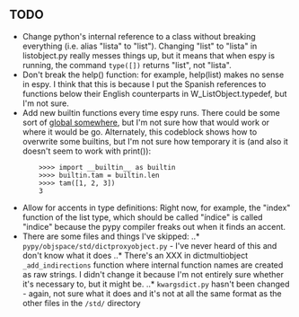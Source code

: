 ## TODO

* Change python's internal reference to a class without breaking everything 
    (i.e. alias "lista" to "list"). Changing "list" to "lista" in listobject.py
    really messes things up, but it means that when espy is running, the command
    `type([])` returns "list", not "lista". 
* Don't break the help() function: for example, help(list) makes no sense in 
    espy. I think that this is because I put the Spanish references to functions
    below their English counterparts in W_ListObject.typedef, but I'm not sure.
* Add new builtin functions every time espy runs. There could be some sort of 
    [global somewhere]("https://stackoverflow.com/questions/29798592/overwriting-built-in-function-in-python"),
    but I'm not sure how that would work or where it would be go. Alternately, 
    this codeblock shows how to overwrite some builtins, but I'm not sure how 
    temporary it is (and also it doesn't seem to work with print()):
    ```
        >>>> import __builtin__ as builtin
        >>>> builtin.tam = builtin.len
        >>>> tam([1, 2, 3])
        3
    ```
* Allow for accents in type definitions: Right now, for example, the "index" 
    function of the list type, which should be called "índice" is called
    "indice" because the pypy compiler freaks out when it finds an accent.
* There are some files and things I've skipped:
..* `pypy/objspace/std/dictproxyobject.py` - I've never heard of this and don't 
        know what it does
..* There's an XXX in dictmultiobject `_add_indirections` function where
        internal function names are created as raw strings. I didn't change it
        because I'm not entirely sure whether it's necessary to, but it might be.
..* `kwargsdict.py` hasn't been changed - again, not sure what it does and it's 
        not at all the same format as the other files in the `/std/` directory
